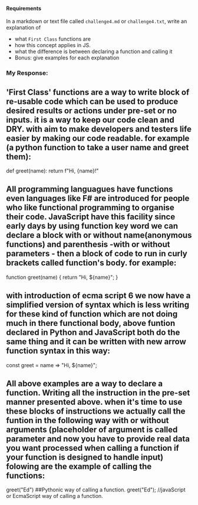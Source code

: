 #### Requirements
In a markdown or text file called `challenge4.md` or `challenge4.txt`, write an explanation of
- what `First Class` functions are
- how this concept applies in JS.
- what the difference is between declaring a function and calling it
- Bonus: give examples for each explanation

### My Response:

## 'First Class' functions are a way to write block of re-usable code which can be used to produce desired results or actions under pre-set or no inputs. it is a way to keep our code clean and DRY. with aim to make developers and testers life easier by making our code readable. for example (a python function to take a user name and greet them):

def greet(name):
    return f"Hi, {name}!"

## All programming languagues have functions even languages like F# are introduced for people who like functional programming to organise their code. JavaScript have this facility since early days by using function key word we can declare a block with or without name(anonymous functions) and parenthesis -with or without parameters - then a block of code to run in curly brackets called function's body. for example:

function greet(name) {
    return "Hi, ${name}";
}

## with introduction of ecma script 6 we now have a simplified version of syntax which is less writing for these kind of function which are not doing much in there functional body, above funtion declared in Python and JavaScript both do the same thing and it can be written with new arrow function syntax in this way:

const greet = name => "Hi, ${name}";

## All above examples are a way to declare a function. Writing all the instruction in the pre-set manner presented above. when it's time to use these blocks of instructions we actually call the funtion in the following way with or without arguments (placeholder of argument is called parameter and now you have to provide real data you want processed when calling a function if your function is designed to handle input) folowing are the example of calling the functions:

greet("Ed") ##Pythonic way of calling a function. 
greet("Ed"); //javaScript or EcmaScript way of calling a function. 